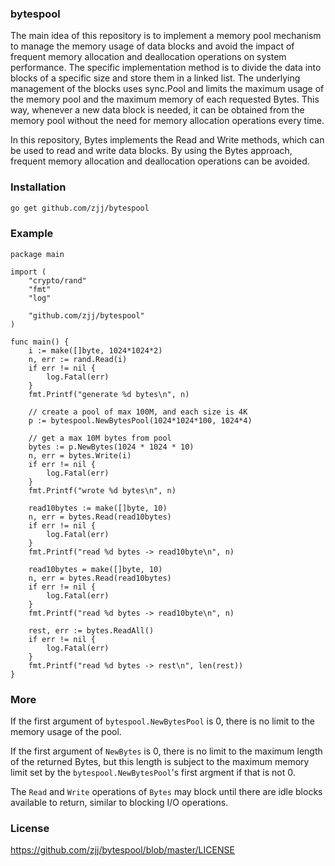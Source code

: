 ### bytespool
The main idea of this repository is to implement a memory pool mechanism to manage the memory usage of data blocks and avoid the impact of frequent memory allocation and deallocation operations on system performance. The specific implementation method is to divide the data into blocks of a specific size and store them in a linked list. The underlying management of the blocks uses sync.Pool and limits the maximum usage of the memory pool and the maximum memory of each requested Bytes. This way, whenever a new data block is needed, it can be obtained from the memory pool without the need for memory allocation operations every time.

In this repository, Bytes implements the Read and Write methods, which can be used to read and write data blocks. By using the Bytes approach, frequent memory allocation and deallocation operations can be avoided.


### Installation
```bash
go get github.com/zjj/bytespool
```
### Example
```golang
package main

import (
	"crypto/rand"
	"fmt"
	"log"

	"github.com/zjj/bytespool"
)

func main() {
	i := make([]byte, 1024*1024*2)
	n, err := rand.Read(i)
	if err != nil {
		log.Fatal(err)
	}
	fmt.Printf("generate %d bytes\n", n)

	// create a pool of max 100M, and each size is 4K
	p := bytespool.NewBytesPool(1024*1024*100, 1024*4)

	// get a max 10M bytes from pool
	bytes := p.NewBytes(1024 * 1024 * 10)
	n, err = bytes.Write(i)
	if err != nil {
		log.Fatal(err)
	}
	fmt.Printf("wrote %d bytes\n", n)

	read10bytes := make([]byte, 10)
	n, err = bytes.Read(read10bytes)
	if err != nil {
		log.Fatal(err)
	}
	fmt.Printf("read %d bytes -> read10byte\n", n)

	read10bytes = make([]byte, 10)
	n, err = bytes.Read(read10bytes)
	if err != nil {
		log.Fatal(err)
	}
	fmt.Printf("read %d bytes -> read10byte\n", n)

	rest, err := bytes.ReadAll()
	if err != nil {
		log.Fatal(err)
	}
	fmt.Printf("read %d bytes -> rest\n", len(rest))
}
```
### More
If the first argument of `bytespool.NewBytesPool` is 0, there is no limit to the memory usage of the pool. 

If the first argument of `NewBytes` is 0, there is no limit to the maximum length of the returned Bytes, but this length is subject to the maximum memory limit set by the `bytespool.NewBytesPool`'s first argment if that is not 0.

The `Read` and `Write` operations of `Bytes` may block until there are idle blocks available to return, similar to blocking I/O operations.

### License
https://github.com/zjj/bytespool/blob/master/LICENSE
